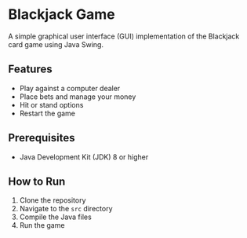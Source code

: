 # Blackjack Game

A simple graphical user interface (GUI) implementation of the Blackjack card game using Java Swing.

## Features
- Play against a computer dealer
- Place bets and manage your money
- Hit or stand options
- Restart the game

## Prerequisites

- Java Development Kit (JDK) 8 or higher

## How to Run
1. Clone the repository
2. Navigate to the `src` directory
3. Compile the Java files
4. Run the game
